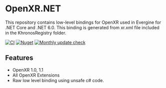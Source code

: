 # OpenXR.NET

This repository contains low-level bindings for OpenXR used in Evergine for .NET Core and .NET 6.0.
This binding is generated from xr.xml file included in the KhronosRegistry folder.

[![CI](https://github.com/EvergineTeam/OpenXR.NET/actions/workflows/CI.yml/badge.svg)](https://github.com/EvergineTeam/OpenXR.NET/actions/workflows/CI.yml)
[![Nuget](https://img.shields.io/nuget/v/Evergine.Bindings.OpenXR?logo=nuget)](https://www.nuget.org/packages/Evergine.Bindings.OpenXR)
[![Monthly update check](https://github.com/EvergineTeam/OpenXR.NET/actions/workflows/monthly_update.yml/badge.svg)](https://github.com/EvergineTeam/OpenXR.NET/actions/workflows/monthly_update.yml)

## Features

- OpenXR 1.0, 1.1
- All OpenXR Extensions
- Raw low level binding using unsafe c# code.

